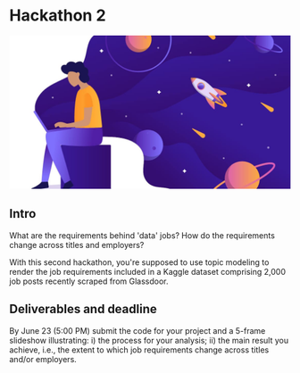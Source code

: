 # Hackathon 2

![](images/data-analyst-skills.jpg)

## Intro

What are the requirements behind 'data' jobs?  How do the requirements change across titles and employers?

With this second hackathon, you're supposed to use topic modeling to render the job requirements
included in a Kaggle dataset comprising 2,000 job posts recently scraped from Glassdoor.

## Deliverables and deadline

By June 23 (5:00 PM) submit the code for your project and a 5-frame slideshow
illustrating: i) the process for your analysis; ii) the main result you achieve, 
i.e., the extent to which job requirements change across titles and/or employers.